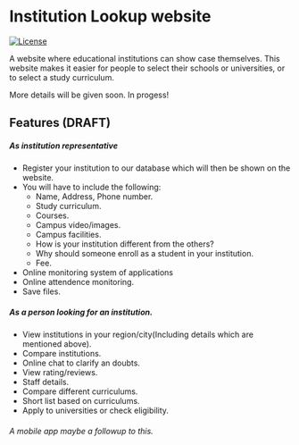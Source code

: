 # Institution Lookup website
[![License](https://img.shields.io/github/license/python-discord/bot)](LICENSE)

A website where educational institutions can show case themselves. This website makes it easier for people to select their schools or universities, or to select a study curriculum.

More details will be given soon.
In progess!

## Features (DRAFT)
##### As institution representative
- Register your institution to our database which will then be shown on the website.
- You will have to include the following:
  - Name, Address, Phone number.
  - Study curriculum.
  - Courses.
  - Campus video/images.
  - Campus facilities.
  - How is your institution different from the others?
  - Why should someone enroll as a student in your institution.
  - Fee.
- Online monitoring system of applications
- Online attendence monitoring.
- Save files.

##### As a person looking for an institution.
- View institutions in your region/city(Including details which are mentioned above).
- Compare institutions.
- Online chat to clarify an doubts.
- View rating/reviews.
- Staff details.
- Compare different curriculums.
- Short list based on curriculums.
- Apply to universities or check eligibility.

###### A mobile app maybe a followup to this.
